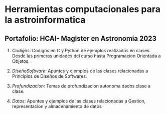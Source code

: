 # Herramientas computacionales para la astroinformatica
## Portafolio: HCAI- Magister en Astronomia 2023

1. *Codigos*: Codigos en C y Python de ejemplos realizados en clases. Desde las primeras unidades del curso hasta Programacion Orientada a Objetos.

2. *DiseñoSoftware*: Apuntes y ejemplos de las clases relacionadas a Principios de Diseños de Softwares.

3. *Profundizacion*: Temas de profundizacion autonoma dados clase a clase. 

4. *Datos*: Apuntes y ejemplos de las clases relacionadas a Gestion, representacion y almacenamiento de datos 

